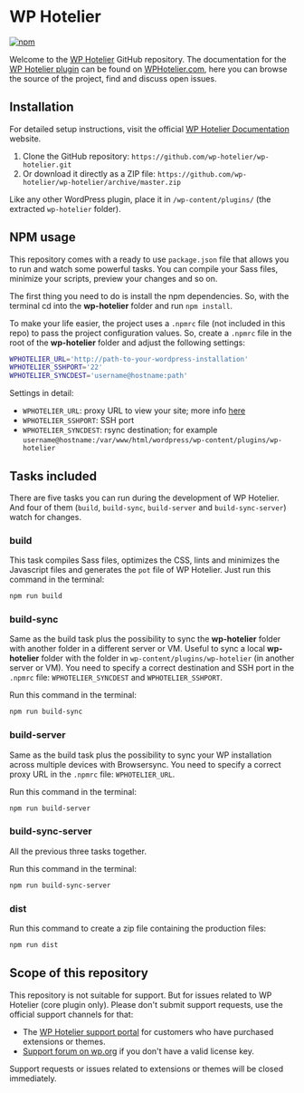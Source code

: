 # WP Hotelier
[![npm](https://img.shields.io/npm/v/npm.svg)]()

Welcome to the [WP Hotelier](https://wphotelier.com) GitHub repository. The documentation for the [WP Hotelier plugin](https://wphotelier.com) can be found on [WPHotelier.com](https://wphotelier.com), here you can browse the source of the project, find and discuss open issues.

## Installation ##

For detailed setup instructions, visit the official [WP Hotelier Documentation](http://docs.wphotelier.com) website.

1. Clone the GitHub repository: `https://github.com/wp-hotelier/wp-hotelier.git`
2. Or download it directly as a ZIP file: `https://github.com/wp-hotelier/wp-hotelier/archive/master.zip`

Like any other WordPress plugin, place it in `/wp-content/plugins/` (the extracted `wp-hotelier` folder).

## NPM usage

This repository comes with a ready to use `package.json` file that allows you to run and watch some powerful tasks. You can compile your Sass files, minimize your scripts, preview your changes and so on.

The first thing you need to do is install the npm dependencies. So, with the terminal cd into the **wp-hotelier** folder and run `npm install`.

To make your life easier, the project uses a `.npmrc` file (not included in this repo) to pass the project configuration values. So, create a `.npmrc` file in the root of the **wp-hotelier** folder and adjust the following settings:

```bash
WPHOTELIER_URL='http://path-to-your-wordpress-installation'
WPHOTELIER_SSHPORT='22'
WPHOTELIER_SYNCDEST='username@hostname:path'
```

Settings in detail:

* `WPHOTELIER_URL`: proxy URL to view your site; more info [here](https://browsersync.io/docs/options#option-proxy)
* `WPHOTELIER_SSHPORT`: SSH port
* `WPHOTELIER_SYNCDEST`: rsync destination; for example `username@hostname:/var/www/html/wordpress/wp-content/plugins/wp-hotelier`

## Tasks included

There are five tasks you can run during the development of WP Hotelier. And four of them (`build`, `build-sync`, `build-server` and `build-sync-server`) watch for changes.

### build

This task compiles Sass files, optimizes the CSS, lints and minimizes the Javascript files and generates the `pot` file of WP Hotelier. Just run this command in the terminal:

```bash
npm run build
```

### build-sync

Same as the build task plus the possibility to sync the **wp-hotelier** folder with another folder in a different server or VM. Useful to sync a local **wp-hotelier** folder with the folder in `wp-content/plugins/wp-hotelier` (in another server or VM). You need to specify a correct destination and SSH port in the `.npmrc` file: `WPHOTELIER_SYNCDEST` and `WPHOTELIER_SSHPORT`.

Run this command in the terminal:

```bash
npm run build-sync
```

### build-server

Same as the build task plus the possibility to sync your WP installation across multiple devices with Browsersync. You need to specify a correct proxy URL in the `.npmrc` file: `WPHOTELIER_URL`.

Run this command in the terminal:

```bash
npm run build-server
```

### build-sync-server

All the previous three tasks together.

Run this command in the terminal:

```bash
npm run build-sync-server
```

### dist

Run this command to create a zip file containing the production files:

```bash
npm run dist
```

## Scope of this repository ##

This repository is not suitable for support. But for issues related to WP Hotelier (core plugin only). Please don't submit support requests, use the official support channels for that:

* The [WP Hotelier support portal](https://wphotelier.com/support/) for customers who have purchased extensions or themes.
* [Support forum on wp.org](https://wordpress.org/support/plugin/wp-hotelier) if you don't have a valid license key.

Support requests or issues related to extensions or themes will be closed immediately.

